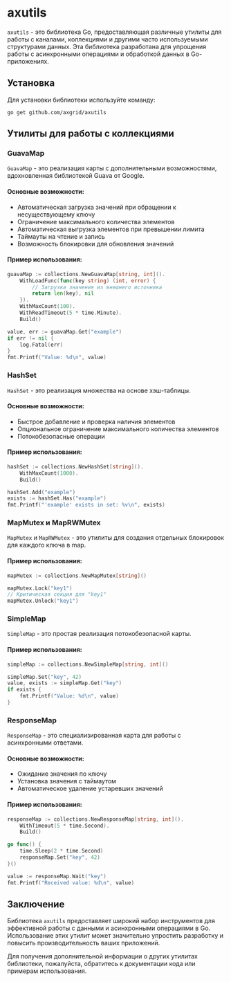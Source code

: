 # axutils

`axutils` - это библиотека Go, предоставляющая различные утилиты для работы с каналами, коллекциями и другими часто используемыми структурами данных. Эта библиотека разработана для упрощения работы с асинхронными операциями и обработкой данных в Go-приложениях.

## Установка

Для установки библиотеки используйте команду:

```
go get github.com/axgrid/axutils
```

## Утилиты для работы с коллекциями

### GuavaMap

`GuavaMap` - это реализация карты с дополнительными возможностями, вдохновленная библиотекой Guava от Google.

#### Основные возможности:

- Автоматическая загрузка значений при обращении к несуществующему ключу
- Ограничение максимального количества элементов
- Автоматическая выгрузка элементов при превышении лимита
- Таймауты на чтение и запись
- Возможность блокировки для обновления значений

#### Пример использования:

```go
guavaMap := collections.NewGuavaMap[string, int]().
    WithLoadFunc(func(key string) (int, error) {
        // Загрузка значения из внешнего источника
        return len(key), nil
    }).
    WithMaxCount(100).
    WithReadTimeout(5 * time.Minute).
    Build()

value, err := guavaMap.Get("example")
if err != nil {
    log.Fatal(err)
}
fmt.Printf("Value: %d\n", value)
```

### HashSet

`HashSet` - это реализация множества на основе хэш-таблицы.

#### Основные возможности:

- Быстрое добавление и проверка наличия элементов
- Опциональное ограничение максимального количества элементов
- Потокобезопасные операции

#### Пример использования:

```go
hashSet := collections.NewHashSet[string]().
    WithMaxCount(1000).
    Build()

hashSet.Add("example")
exists := hashSet.Has("example")
fmt.Printf("'example' exists in set: %v\n", exists)
```

### MapMutex и MapRWMutex

`MapMutex` и `MapRWMutex` - это утилиты для создания отдельных блокировок для каждого ключа в map.

#### Пример использования:

```go
mapMutex := collections.NewMapMutex[string]()

mapMutex.Lock("key1")
// Критическая секция для "key1"
mapMutex.Unlock("key1")
```

### SimpleMap

`SimpleMap` - это простая реализация потокобезопасной карты.

#### Пример использования:

```go
simpleMap := collections.NewSimpleMap[string, int]()

simpleMap.Set("key", 42)
value, exists := simpleMap.Get("key")
if exists {
    fmt.Printf("Value: %d\n", value)
}
```

### ResponseMap

`ResponseMap` - это специализированная карта для работы с асинхронными ответами.

#### Основные возможности:

- Ожидание значения по ключу
- Установка значения с таймаутом
- Автоматическое удаление устаревших значений

#### Пример использования:

```go
responseMap := collections.NewResponseMap[string, int]().
    WithTimeout(5 * time.Second).
    Build()

go func() {
    time.Sleep(2 * time.Second)
    responseMap.Set("key", 42)
}()

value := responseMap.Wait("key")
fmt.Printf("Received value: %d\n", value)
```

## Заключение

Библиотека `axutils` предоставляет широкий набор инструментов для эффективной работы с данными и асинхронными операциями в Go. Использование этих утилит может значительно упростить разработку и повысить производительность ваших приложений.

Для получения дополнительной информации о других утилитах библиотеки, пожалуйста, обратитесь к документации кода или примерам использования.
